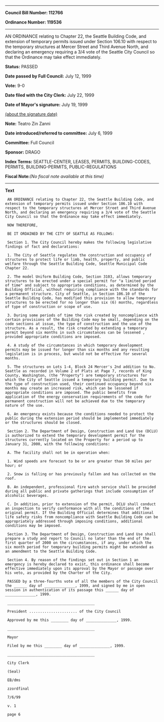 

********

**Council Bill Number: 112766**
   
**Ordinance Number: 119536**
********

 AN ORDINANCE relating to Chapter 22, the Seattle Building Code, and extension of temporary permits issued under Section 106.10 with respect to the temporary structures at Mercer Street and Third Avenue North, and declaring an emergency requiring a 3/4 vote of the Seattle City Council so that the Ordinance may take effect immediately.

**Status:** PASSED
   
**Date passed by Full Council:** July 12, 1999
   
**Vote:** 9-0
   
**Date filed with the City Clerk:** July 22, 1999
   
**Date of Mayor's signature:** July 19, 1999
   
[(about the signature date)](/~public/approvaldate.htm)
   
   
**Note:** Teatro Zin Zanni

   
**Date introduced/referred to committee:** July 6, 1999
   
**Committee:** Full Council
   
**Sponsor:** DRAGO
   
   
**Index Terms:** SEATTLE-CENTER, LEASES, PERMITS, BUILDING-CODES, PERMITS, BUILDING-PERMITS, PUBLIC-REGULATIONS

**Fiscal Note:**_(No fiscal note available at this time)_

********

**Text**
   
```
 AN ORDINANCE relating to Chapter 22, the Seattle Building Code, and extension of temporary permits issued under Section 106.10 with respect to the temporary structures at Mercer Street and Third Avenue North, and declaring an emergency requiring a 3/4 vote of the Seattle City Council so that the Ordinance may take effect immediately.

 NOW THEREFORE,

 BE IT ORDAINED BY THE CITY OF SEATTLE AS FOLLOWS:

 Section 1. The City Council hereby makes the following legislative findings of fact and declarations:

 1. The City of Seattle regulates the construction and occupancy of structures to protect life or limb, health, property, and public welfare through the Seattle Building Code, Seattle Municipal Code Chapter 22.

 2. The model Uniform Building Code, Section 3103, allows temporary structures to be erected under a special permit for "a limited period of time" and subject to appropriate conditions, as determined by the Building Official, without requiring compliance with the standards for a permanent structure. City of Seattle, in Section 106.10 of the Seattle Building Code, has modified this provision to allow temporary structures to be erected for no longer than six (6) months, regardless of type of construction or scope of use.

 3. During some periods of time the risk created by noncompliance with certain provisions of the Building Code may be small, depending on the code sections at issue, the type of construction and the use of the structure. As a result, the risk created by extending a temporary permit beyond six months in such circumstances can be lessened , provided appropriate conditions are imposed.

 4. A study of the circumstances in which temporary development permits may be issued for longer than six months and any resulting legislation is in process, but would not be effective for several months.

 5. The structures on Lots 1-4, Block 24 Mercer's 2nd addition to No. Seattle as recorded in Volume 2 of Plats at Page 7, records of King County, Washington, (the "Property") are temporary structures for which the City of Seattle issued a temporary building permit. Due to the type of construction used, their continued occupancy beyond six months may create an increased risk, which can be lessened if appropriate conditions are imposed. The public benefits from application of the energy conservation requirements of the code for permanent construction will not be achieved due to the temporary nature of the use.

 6. An emergency exists because the conditions needed to protect the public during the extension period should be implemented immediately or the structures should be closed.

 Section 2. The Department of Design, Construction and Land Use (DCLU) is authorized to extend the temporary development permit for the structures currently located on the Property for a period up to January 31, 2000, with the following conditions:

 A. The facility shall not be in operation when:

 1. Wind speeds are forecast to be or are greater than 50 miles per hour; or

 2. Snow is falling or has previously fallen and has collected on the roof.

 B. An independent, professional fire watch service shall be provided during all public and private gatherings that include consumption of alcoholic beverages.

 C. In addition, prior to extension of the permit, DCLU shall conduct an inspection to verify conformance with all the conditions of the original permit. If the Building Official determines that additional life safety risks from noncompliance with Seattle Building Code can be appropriately addressed through imposing conditions, additional conditions may be imposed.

 Section 3. The Department of Design, Construction and Land Use shall prepare a study and report to Council no later than the end of the first quarter of 2000 on the circumstances, if any, under which the six month period for temporary building permits might be extended as an amendment to the Seattle Building Code.

 Section 4. By reason of the findings set out in Section 1 an emergency is hereby declared to exist, this ordinance shall become effective immediately upon its approval by the Mayor or passage over his veto, as provided by the Charter of the City.

 PASSED by a three-fourths vote of all the members of the City Council the ______ day of ______________, 1999, and signed by me in open session in authentication of its passage this ______ day of ______________, 1999.

 ________________________________________

 President ...................... of the City Council

 Approved by me this ________ day of ______________, 1999.

 ________________________________________

 Mayor

 Filed by me this ________ day of ______________, 1999.

 ________________________________________

 City Clerk

 (Seal)

 EB/dms

 zzordfinal

 7/6/99

 v. 1

 page 6

```

